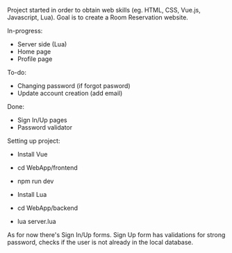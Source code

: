 Project started in order to obtain web skills (eg. HTML, CSS, Vue.js, Javascript, Lua).
Goal is to create a Room Reservation website.

In-progress:
  - Server side (Lua)
  - Home page
  - Profile page

To-do:
  - Changing password (if forgot pasword)
  - Update account creation (add email)

Done:
  - Sign In/Up pages
  - Password validator

Setting up project:
  - Install Vue
  - cd WebApp/frontend
  - npm run dev

  - Install Lua
  - cd WebApp/backend
  - lua server.lua

As for now there's Sign In/Up forms. Sign Up form has validations for strong password,
checks if the user is not already in the local database.
